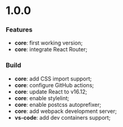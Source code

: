 # 1.0.0

### Features
* **core**: first working version;
* **core**: integrate React Router;

### Build
* **core**: add CSS import support;
* **core**: configure GitHub actions;
* **core**: update React to v16.12;
* **core**: enable stylelint;
* **core**: enable postcss autoprefixer;
* **core**: add webpack development server;
* **vs-code**: add dev containers support;
